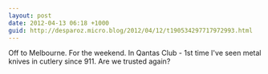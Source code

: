 ```yaml
---
layout: post
date: 2012-04-13 06:18 +1000
guid: http://desparoz.micro.blog/2012/04/12/t190534297717972993.html
---
```

Off to Melbourne. For the weekend. In Qantas Club - 1st time I've seen metal knives in cutlery since 911. Are we trusted again?
